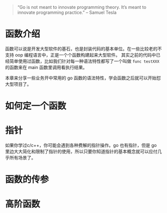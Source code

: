 > “Go is not meant to innovate programming theory. It’s meant to innovate programming practice.” – Samuel Tesla

# 函数介绍

函数可以说是开发大型软件的基石，也是封装代码的基本单位。在一些比较老的不支持 oop 编程语言中，正是一个个函数构建起来大型软件。
其实之前的代码中已经简单使用过函数，比如我们针对每一种语法特性都写了一个叫做 `func testXXX` 的函数来在 main
函数里调用看执行结果。

本章来分享一些业务开中常用的 go 函数的语法特性，学会函数之后就可以开始怼大型项目了。

# 如何定一个函数

# 指针

如果你学过c/c++，你可能会遇到各种费解的指针操作。go 也有指针，但是 go
里边大大简化和限制了指针的使用，所以只要你知道指针的基本概念就可以应付几乎所有场景了。

# 函数的传参


# 高阶函数

